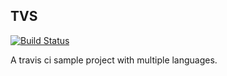 TVS
---

[![Build Status](https://travis-ci.com/TunedMystic/tvs.svg?branch=master)](https://travis-ci.com/TunedMystic/tvs)

A travis ci sample project with multiple languages.
